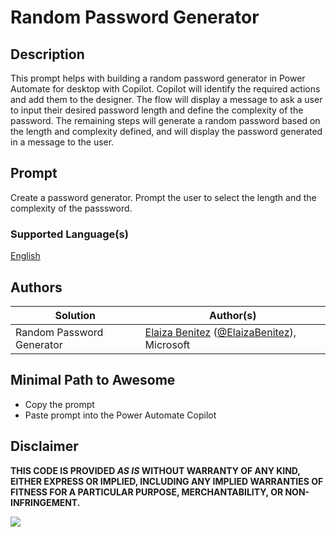 # Random Password Generator

## Description

This prompt helps with building a random password generator in Power Automate for desktop with Copilot. Copilot will identify the required actions and add them to the designer. The flow will display a message to ask a user to input their desired password length and define the complexity of the password. The remaining steps will generate a random password based on the length and complexity defined, and will display the password generated in a message to the user.

## Prompt
Create a password generator. Prompt the user to select the length and the complexity of the passsword.

### Supported Language(s)

[English](./en-us/prompt.md)

## Authors

Solution|Author(s)
--------|---------
Random Password Generator | [Elaiza Benitez](https://www.github.com/elaizabenitez) ([@ElaizaBenitez](https://www.youtube.com/@ElaizaBenitez)), Microsoft

## Minimal Path to Awesome

* Copy the prompt
* Paste prompt into the Power Automate Copilot

## Disclaimer

**THIS CODE IS PROVIDED *AS IS* WITHOUT WARRANTY OF ANY KIND, EITHER EXPRESS OR IMPLIED, INCLUDING ANY IMPLIED WARRANTIES OF FITNESS FOR A PARTICULAR PURPOSE, MERCHANTABILITY, OR NON-INFRINGEMENT.**

<img src="https://m365-visitor-stats.azurewebsites.net/powerplatform-prompts/samples/power-automate/random-password-generator" aria-hidden="true" />
